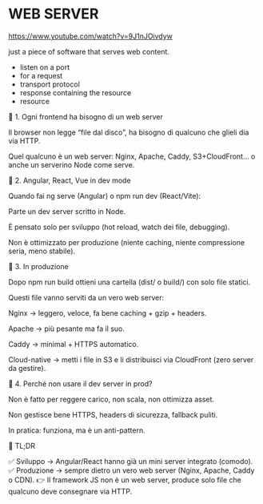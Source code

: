 # **WEB SERVER**

https://www.youtube.com/watch?v=9J1nJOivdyw

just a piece of software that serves web content.

- listen on a port
- for a request
- transport protocol
- response containing the resource
- resource


🔹 1. Ogni frontend ha bisogno di un web server

Il browser non legge “file dal disco”, ha bisogno di qualcuno che glieli dia via HTTP.

Quel qualcuno è un web server: Nginx, Apache, Caddy, S3+CloudFront… o anche un serverino Node come serve.

🔹 2. Angular, React, Vue in dev mode

Quando fai ng serve (Angular) o npm run dev (React/Vite):

Parte un dev server scritto in Node.

È pensato solo per sviluppo (hot reload, watch dei file, debugging).

Non è ottimizzato per produzione (niente caching, niente compressione seria, meno stabile).

🔹 3. In produzione

Dopo npm run build ottieni una cartella (dist/ o build/) con solo file statici.

Questi file vanno serviti da un vero web server:

Nginx → leggero, veloce, fa bene caching + gzip + headers.

Apache → più pesante ma fa il suo.

Caddy → minimal + HTTPS automatico.

Cloud-native → metti i file in S3 e li distribuisci via CloudFront (zero server da gestire).

🔹 4. Perché non usare il dev server in prod?

Non è fatto per reggere carico, non scala, non ottimizza asset.

Non gestisce bene HTTPS, headers di sicurezza, fallback puliti.

In pratica: funziona, ma è un anti-pattern.



🔹 TL;DR

✅ Sviluppo → Angular/React hanno già un mini server integrato (comodo).
✅ Produzione → sempre dietro un vero web server (Nginx, Apache, Caddy o CDN).
👉 Il framework JS non è un web server, produce solo file che qualcuno deve consegnare via HTTP.